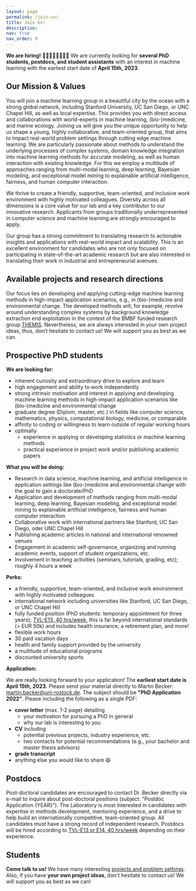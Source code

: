 ```yaml
---
layout: page
permalink: /join-us/
title: Join Us!
description: 
nav: true
nav_order: 9
---
```


**We are hiring!** 👩‍🎓🧑‍🏫👩‍⚕️🙋‍♂️ We are currently looking for **several PhD students, postdocs, and student assistants** with an interest in machine learning with the earliest start date of **April 15th, 2023**.

## Our Mission & Values

You will join a machine learning group in a beautiful city by the ocean with a strong global network, including Stanford University, UC San Diego, or UNC Chapel Hill, as well as local expertise. This provides you with direct access and collaborations with world-experts in machine learning, (bio-)medicine, and marine ecology. Joining us will give you the unique opportunity to help us shape a young, highly collaborative, and team-oriented group, that aims to impact real-world problem settings through cutting edge machine learning. We are particularly passionate about methods to understand the underlying processes of complex systems, domain knowledge integration into machine learning methods for accurate modeling, as well as human interaction with existing knowledge. For this we employ a multitude of approaches ranging from multi-modal learning, deep learning, Bayesian modeling, and exceptional model mining to explainable artificial intelligence, fairness, and human computer interaction.

We thrive to create a friendly, supportive, team-oriented, and inclusive work environment with highly motivated colleagues. Diversity across all dimensions is a core value for our lab and a key contributor to our innovative research. Applicants from groups traditionally underrepresented in computer science and machine learning are strongly encouraged to apply.

Our group has a strong commitment to translating research to actionable insights and applications with real-world impact and scalability. This is an excellent environment for candidates who are not only focused on participating in state-of-the-art academic research but are also interested in translating their work in industrial and entrepreneurial avenues.

## Available projects and research directions

Our focus lies on developing and applying cutting-edge machine learning methods in high-impact application scenarios, e.g., in (bio-)medicine and environmental change. The developed methods will, for example, revolve around understanding complex systems by background knowledge extraction end exploitation in the context of the BMBF funded research group [THEMIS](/projects/2022_themis). Nevertheless, we are always interested in your own project ideas, thus, don’t hesitate to contact us! We will support you as best as we can.

## Prospective PhD students

**We are looking for:**

* inherent curiosity and extraordinary drive to explore and learn
* high engagement and ability to work independently
* strong intrinsic motivation and interest in applying and developing machine learning methods in high-impact application scenarios like (bio-)medicine and environmental change
* graduate degree (Diplom, master, etc.) in fields like computer science, mathematics, physics, computational biology, medicine, or comparable
* affinity to coding or willingness to learn outside of regular working hours
* optimally
    * experience in applying or developing statistics or machine learning methods
    * practical experience in project work and/or publishing academic papers

**What you will be doing:**

* Research in data science, machine learning, and artificial intelligence in application settings like (bio-)medicine and environmental change with the goal to gain a doctorate/PhD
* Application and development of methods ranging from multi-modal learning, deep learning, Bayesian modeling, and exceptional model mining to explainable artificial intelligence, fairness and human computer interaction
* Collaborative work with international partners like Stanford, UC San Diego, oder UNC Chapel Hill
* Publishing academic articles in national and international renowned venues
* Engagement in academic self-governance, organizing and running academic events, support of student organizations, etc.
* Involvement in teaching activities (seminars, tutorials, grading, etc); roughly 4 hours a week

**Perks:**

* a friendly, supportive, team-oriented, and inclusive work environment with highly motivated colleagues
* international network including universities like Stanford, UC San Diego, or UNC Chapel Hill
* fully funded position (PhD students: temporary appointment for three years); [TVL-E13, 40 hrs/week](https://oeffentlicher-dienst.info/c/t/rechner/tv-l/west?id=tv-l-2021&g=E_13&s=1&zv=VBL&z=100&zulage=&stj=2022b&stkl=1&r=0&zkf=0&kk=15.5%25), this is far beyond international standards (> EUR 50k) and includes health insurance, a retirement plan, and more!
* flexible work hours
* 30 paid vacation days
* health and family support provided by the university
* a multitude of educational programs
* discounted university sports

**Application:**

We are really looking forward to your application!
The **earliest start date is April 15th, 2023.**
Please send your material directly to Martin Becker: [martin.becker@uni-rostock.de](mailto:martin.becker@uni-rostock.de).
The subject should be **"PhD Application 2022"**.
Please including the following as a single PDF:

* **cover letter** (max. 1-2 page) detailing 
    * your motivation for pursuing a PhD in general
    * why our lab is interesting to you
* **CV** including
    * potential previous projects, industry experience, etc.
    * two contacts for potential recommendations (e.g., your bachelor and master thesis advisors)
* **grade transcript**
* anything else you would like to share 😄

## Postdocs

Post-doctoral candidates are encouraged to contact Dr. Becker directly via e-mail to inquire about post-doctoral positions (subject: "Postdoc Application {YEAR}").
The Laboratory is most interested in candidates with expertise in methods development, mentoring experience, and a drive to help build an internationally competitive, team-oriented group.
All candidates must have a strong record of independent research.
Postdocs will be hired according to [TVL-E13 or E14, 40 hrs/week](https://oeffentlicher-dienst.info/c/t/rechner/tv-l/west?id=tv-l-2021&g=E_13&s=1&zv=VBL&z=100&zulage=&stj=2022b&stkl=1&r=0&zkf=0&kk=15.5%25) depending on their experience.

## Students

**Come talk to us!** We have many interesting [projects and problem settings](/projects). 
Also, if you have **your own project ideas**, don't hesitate to contact us!
We will support you as best as we can!
